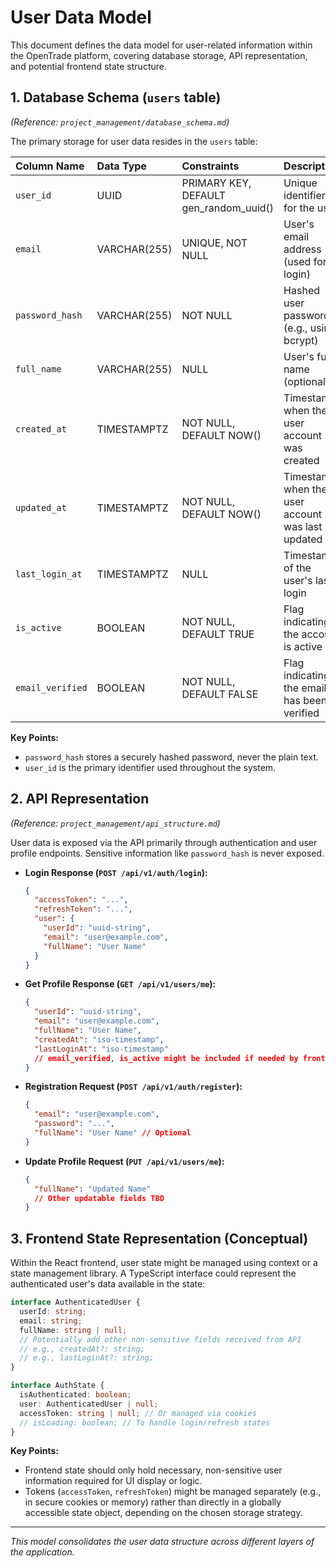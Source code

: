 # User Data Model

This document defines the data model for user-related information within the OpenTrade platform, covering database storage, API representation, and potential frontend state structure.

## 1. Database Schema (`users` table)

*(Reference: `project_management/database_schema.md`)*

The primary storage for user data resides in the `users` table:

| Column Name      | Data Type        | Constraints              | Description                                      |
| :--------------- | :--------------- | :----------------------- | :----------------------------------------------- |
| `user_id`        | UUID             | PRIMARY KEY, DEFAULT gen_random_uuid() | Unique identifier for the user                 |
| `email`          | VARCHAR(255)     | UNIQUE, NOT NULL         | User's email address (used for login)          |
| `password_hash`  | VARCHAR(255)     | NOT NULL                 | Hashed user password (e.g., using bcrypt)      |
| `full_name`      | VARCHAR(255)     | NULL                     | User's full name (optional)                    |
| `created_at`     | TIMESTAMPTZ      | NOT NULL, DEFAULT NOW()  | Timestamp when the user account was created    |
| `updated_at`     | TIMESTAMPTZ      | NOT NULL, DEFAULT NOW()  | Timestamp when the user account was last updated |
| `last_login_at`  | TIMESTAMPTZ      | NULL                     | Timestamp of the user's last login             |
| `is_active`      | BOOLEAN          | NOT NULL, DEFAULT TRUE   | Flag indicating if the account is active       |
| `email_verified` | BOOLEAN          | NOT NULL, DEFAULT FALSE  | Flag indicating if the email has been verified |

**Key Points:**
*   `password_hash` stores a securely hashed password, never the plain text.
*   `user_id` is the primary identifier used throughout the system.

## 2. API Representation

*(Reference: `project_management/api_structure.md`)*

User data is exposed via the API primarily through authentication and user profile endpoints. Sensitive information like `password_hash` is never exposed.

*   **Login Response (`POST /api/v1/auth/login`):**
    ```json
    {
      "accessToken": "...",
      "refreshToken": "...",
      "user": {
        "userId": "uuid-string",
        "email": "user@example.com",
        "fullName": "User Name"
      }
    }
    ```
*   **Get Profile Response (`GET /api/v1/users/me`):**
    ```json
    {
      "userId": "uuid-string",
      "email": "user@example.com",
      "fullName": "User Name",
      "createdAt": "iso-timestamp",
      "lastLoginAt": "iso-timestamp"
      // email_verified, is_active might be included if needed by frontend logic
    }
    ```
*   **Registration Request (`POST /api/v1/auth/register`):**
    ```json
    {
      "email": "user@example.com",
      "password": "...",
      "fullName": "User Name" // Optional
    }
    ```
*   **Update Profile Request (`PUT /api/v1/users/me`):**
    ```json
    {
      "fullName": "Updated Name"
      // Other updatable fields TBD
    }
    ```

## 3. Frontend State Representation (Conceptual)

Within the React frontend, user state might be managed using context or a state management library. A TypeScript interface could represent the authenticated user's data available in the state:

```typescript
interface AuthenticatedUser {
  userId: string;
  email: string;
  fullName: string | null;
  // Potentially add other non-sensitive fields received from API
  // e.g., createdAt?: string;
  // e.g., lastLoginAt?: string;
}

interface AuthState {
  isAuthenticated: boolean;
  user: AuthenticatedUser | null;
  accessToken: string | null; // Or managed via cookies
  // isLoading: boolean; // To handle login/refresh states
}
```

**Key Points:**
*   Frontend state should only hold necessary, non-sensitive user information required for UI display or logic.
*   Tokens (`accessToken`, `refreshToken`) might be managed separately (e.g., in secure cookies or memory) rather than directly in a globally accessible state object, depending on the chosen storage strategy.

---
*This model consolidates the user data structure across different layers of the application.*